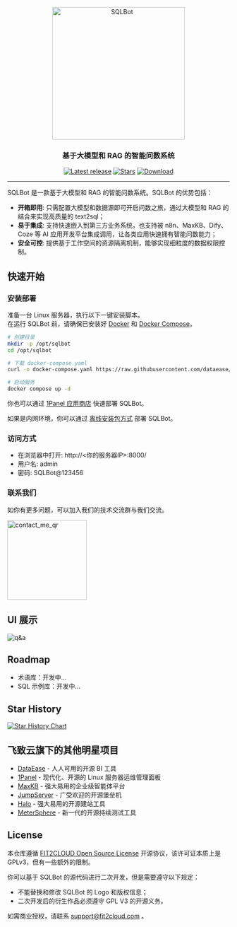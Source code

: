 <p align="center"><img src="https://resource-fit2cloud-com.oss-cn-hangzhou.aliyuncs.com/sqlbot/sqlbot.png" alt="SQLBot" width="300" /></p>
<h3 align="center">基于大模型和 RAG 的智能问数系统</h3>
<p align="center">
  <a href="https://github.com/dataease/SQLBot/releases/latest"><img src="https://img.shields.io/github/v/release/dataease/SQLBot" alt="Latest release"></a>
  <a href="https://github.com/dataease/SQLBot"><img src="https://img.shields.io/github/stars/dataease/SQLBot?color=%231890FF&style=flat-square" alt="Stars"></a>    
  <a href="https://hub.docker.com/r/dataease/SQLbot"><img src="https://img.shields.io/docker/pulls/dataease/sqlbot?label=downloads" alt="Download"></a><br/>

</p>
<hr/>

SQLBot 是一款基于大模型和 RAG 的智能问数系统。SQLBot 的优势包括：

- **开箱即用**: 只需配置大模型和数据源即可开启问数之旅，通过大模型和 RAG 的结合来实现高质量的 text2sql；
- **易于集成**: 支持快速嵌入到第三方业务系统，也支持被 n8n、MaxKB、Dify、Coze 等 AI 应用开发平台集成调用，让各类应用快速拥有智能问数能力；
- **安全可控**: 提供基于工作空间的资源隔离机制，能够实现细粒度的数据权限控制。

## 快速开始

### 安装部署

准备一台 Linux 服务器，执行以下一键安装脚本。  
在运行 SQLBot 前，请确保已安装好 [Docker](https://docs.docker.com/get-docker/) 和 [Docker Compose](https://docs.docker.com/compose/install/)。

```bash
# 创建目录
mkdir -p /opt/sqlbot
cd /opt/sqlbot

# 下载 docker-compose.yaml
curl -o docker-compose.yaml https://raw.githubusercontent.com/dataease/SQLBot/main/docker-compose.yaml

# 启动服务
docker compose up -d
```

你也可以通过 [1Panel 应用商店](https://apps.fit2cloud.com/1panel) 快速部署 SQLBot。

如果是内网环境，你可以通过 [离线安装包方式](https://community.fit2cloud.com/#/products/sqlbot/downloads) 部署 SQLBot。


### 访问方式

- 在浏览器中打开: http://<你的服务器IP>:8000/
- 用户名: admin
- 密码: SQLBot@123456

### 联系我们

如你有更多问题，可以加入我们的技术交流群与我们交流。

<img width="180" height="180" alt="contact_me_qr" src="https://github.com/user-attachments/assets/2594ff29-5426-4457-b051-279855610030" />

## UI 展示

  <tr>
    <img alt="q&a" src="https://github.com/user-attachments/assets/55526514-52f3-4cfe-98ec-08a986259280"   />
  </tr>

## Roadmap

- 术语库：开发中...
- SQL 示例库：开发中...

## Star History

[![Star History Chart](https://api.star-history.com/svg?repos=dataease/sqlbot&type=Date)](https://www.star-history.com/#dataease/sqlbot&Date)

## 飞致云旗下的其他明星项目

- [DataEase](https://github.com/dataease/dataease/) - 人人可用的开源 BI 工具
- [1Panel](https://github.com/1panel-dev/1panel/) - 现代化、开源的 Linux 服务器运维管理面板
- [MaxKB](https://github.com/1panel-dev/MaxKB/) - 强大易用的企业级智能体平台
- [JumpServer](https://github.com/jumpserver/jumpserver/) - 广受欢迎的开源堡垒机
- [Halo](https://github.com/halo-dev/halo/) - 强大易用的开源建站工具
- [MeterSphere](https://github.com/metersphere/metersphere/) - 新一代的开源持续测试工具

## License

本仓库遵循 [FIT2CLOUD Open Source License](LICENSE) 开源协议，该许可证本质上是 GPLv3，但有一些额外的限制。

你可以基于 SQLBot 的源代码进行二次开发，但是需要遵守以下规定：

- 不能替换和修改 SQLBot 的 Logo 和版权信息；
- 二次开发后的衍生作品必须遵守 GPL V3 的开源义务。

如需商业授权，请联系 support@fit2cloud.com 。
